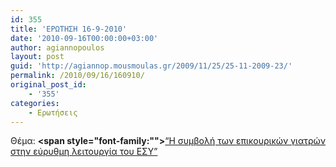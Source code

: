 ```yaml
---
id: 355
title: 'ΕΡΩΤΗΣΗ 16-9-2010'
date: '2010-09-16T00:00:00+03:00'
author: agiannopoulos
layout: post
guid: 'http://agiannop.mousmoulas.gr/2009/11/25/25-11-2009-23/'
permalink: /2010/09/16/160910/
original_post_id:
    - '355'
categories:
    - Ερωτήσεις
---
```


Θέμα: **<span style="font-family:""></span>**[“Η συμβολή των επικουρικών γιατρών στην εύρυθμη λειτουργία του ΕΣΥ” ](http://localhost:8000/wp-content/uploads/2009/11/16092010_epikoyrikoys.pdf)